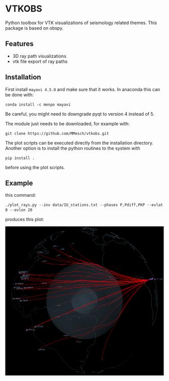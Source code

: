 VTKOBS
======

Python toolbox for VTK visualizations of seismology related themes. This
package is based on obspy.

Features
--------

* 3D ray path visualizations
* vtk file export of ray paths

Installation
------------

First install `mayavi 4.5.0` and make sure that it works. In anaconda this
can be done with:

```
conda install -c menpo mayavi
```
Be careful, you might need to downgrade pyqt to version 4 instead of 5.


The module just needs to be downloaded, for example with:
```
git clone https://github.com/MMesch/vtkobs.git
```
The plot scripts can be executed directly from the installation directory.
Another option is to install the python routines to the system with
```
pip install .
```
before using the plot scripts.

Example
-------

this command:

```
./plot_rays.py --inv data/IU_stations.txt --phases P,Pdiff,PKP --evlat 0 --evlon 20
```

produces this plot:

![image](images/example1.png)


